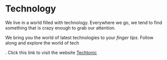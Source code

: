 <h1> Technology</h1>
<p>We live in a world filled with technology. Everywhere we go, we tend to find something that is crazy enough to grab our attention. </p>
<p>We bring you the world of latest technologies to your <em>finger tips</em>. Follow along and explore the world of tech </p>.
Click this link to visit the website <a href=""http://shibli2316.github.io/latest_tech>Techtonic</a>
